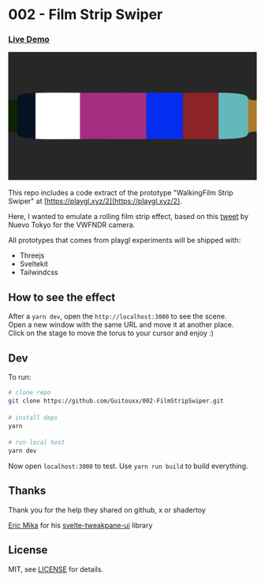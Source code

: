 # 002 - Film Strip Swiper

### [Live Demo](https://playgl-002-film-strip-swiper.vercel.app)

![Demo Screenshot](https://github.com/Guitouxx/002-FilmStripSwiper/blob/main/static/screenshot.jpg?raw=true)

This repo includes a code extract of the prototype "WalkingFilm Strip Swiper" at [https://playgl.xyz/2](https://playgl.xyz/2).

Here, I wanted to emulate a rolling film strip effect, based on this [tweet](https://x.com/nuevo_tokyo/status/1709450289164816677) by Nuevo Tokyo for the VWFNDR camera.

All prototypes that comes from playgl experiments will be shipped with:
- Threejs  
- Sveltekit  
- Tailwindcss

## How to see the effect

After a `yarn dev`, open the `http://localhost:3000` to see the scene.  
Open a new window with the same URL and move it at another place.  
Click on the stage to move the torus to your cursor and enjoy :)


## Dev


To run:

```sh
# clone repo
git clone https://github.com/Guitouxx/002-FilmStripSwiper.git

# install deps
yarn

# run local host
yarn dev
```

Now open `localhost:3000` to test. Use `yarn run build` to build everything.

## Thanks

Thank you for the help they shared on github, x or shadertoy 

[Eric Mika](https://github.com/kitschpatrol) for his [svelte-tweakpane-ui](https://github.com/kitschpatrol/svelte-tweakpane-ui) library


## License

MIT, see [LICENSE](https://github.com/Guitouxx/002-FilmStripSwiper/blob/main/LICENSE) for details.
